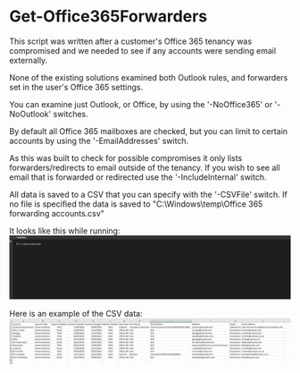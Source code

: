# Get-Office365Forwarders

This script was written after a customer's Office 365 tenancy was compromised and we needed to see if any accounts were sending email externally.

None of the existing solutions examined both Outlook rules, and forwarders set in the user's Office 365 settings.

You can examine just Outlook, or Office, by using the '-NoOffice365' or '-NoOutlook' switches.

By default  all Office 365 mailboxes are checked, but you can limit to certain accounts by using the '-EmailAddresses' switch.

As this was built to check for possible compromises it only lists forwarders/redirects to email outside of the tenancy. If you wish to see all email that is forwarded or redirected use the '-IncludeInternal' switch.

All data is saved to a CSV that you can specify with the '-CSVFile' switch. If no file is specified the data is saved to "C:\Windows\temp\Office 365 forwarding accounts.csv"

It looks like this while running:
![Gif of the script in action](https://github.com/kieranwalsh/img/blob/main/Get-Office365Forwarders.gif)

Here is an example of the CSV data:
![Image of the finished CSV data](https://github.com/kieranwalsh/img/blob/main/Get-Office365Forwarders%20-%20csv.png)
